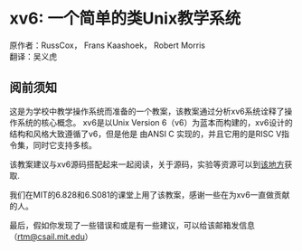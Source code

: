 # xv6: 一个简单的类Unix教学系统
原作者：RussCox，  Frans Kaashoek，  Robert Morris    
翻译：吴义虎

## 阅前须知
这是为学校中教学操作系统而准备的一个教案，该教案通过分析xv6系统诠释了操作系统的核心概念。
xv6是以Unix Version 6（v6）为蓝本而构建的，xv6设计的结构和风格大致遵循了v6，但是他是
由ANSI C 实现的，并且它用的是RISC V指令集，同时它支持多核。

该教案建议与xv6源码搭配起来一起阅读，关于源码，实验等资源可以到[该地方](https://pdos.csail.mit.edu/6.S081)获取.

我们在MIT的6.828和6.S081的课堂上用了该教案，感谢一些在为xv6一直做贡献的人。

最后，假如你发现了一些错误和或是有一些建议，可以给该邮箱发信息（rtm@csail.mit.edu）
